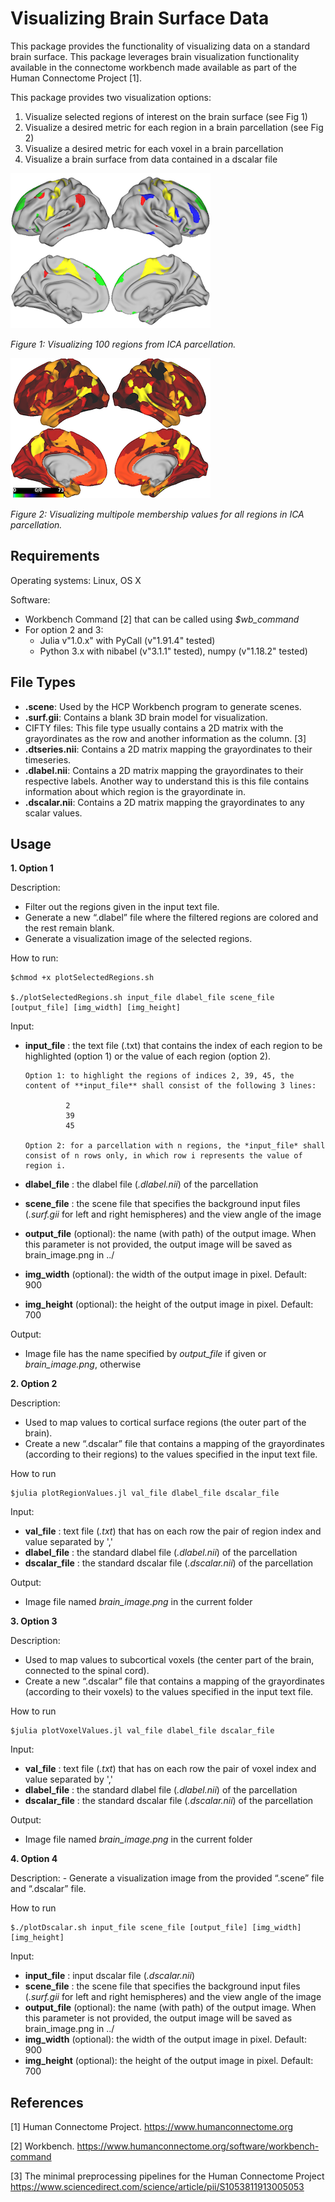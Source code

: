 # Visualizing Brain Surface Data

This package provides the functionality of visualizing data on a standard brain surface. This package leverages brain visualization functionality available in the connectome workbench made available as part of the Human Connectome Project [1]. 

This package provides two visualization options:
1.	Visualize selected regions of interest on the brain surface (see Fig 1)
2.	Visualize a desired metric for each region in a brain parcellation (see Fig 2)
3. Visualize a desired metric for each voxel in a brain parcellation
4. Visualize a brain surface from data contained in a dscalar file


![](selected_regions.png)

*Figure 1: Visualizing 100 regions from ICA parcellation.*

![](all_regions.png)

*Figure 2: Visualizing multipole membership values for all regions in ICA parcellation.*

## Requirements

Operating systems: Linux, OS X

Software: 
 - Workbench Command [2] that can be called using *$wb_command*
 - For option 2 and 3: 
   - Julia v"1.0.x" with PyCall (v"1.91.4" tested)
   - Python 3.x with nibabel (v"3.1.1" tested), numpy (v"1.18.2" tested)
      
## File Types

-	**.scene**: Used by the HCP Workbench program to generate scenes.
-	**.surf.gii**: Contains a blank 3D brain model for visualization.
-	CIFTY files: This file type usually contains a 2D matrix with the grayordinates as the row and another information as the column. [3]
  - **.dtseries.nii**: Contains a 2D matrix mapping the grayordinates to their timeseries.
  - **.dlabel.nii**: Contains a 2D matrix mapping the grayordinates to their respective labels. Another way to understand this is this file contains information about which region is the grayordinate in.
  - **.dscalar.nii**: Contains a 2D matrix mapping the grayordinates to any scalar values.

## Usage
**1. Option 1**
   
   Description:
   -	Filter out the regions given in the input text file.
   -	Generate a new “.dlabel” file where the filtered regions are colored and the rest remain blank.
   -	Generate a visualization image of the selected regions.

   How to run:
   
   ```
   $chmod +x plotSelectedRegions.sh

   $./plotSelectedRegions.sh input_file dlabel_file scene_file [output_file] [img_width] [img_height]
   ```

   Input:
   - **input_file** : the text file (.txt) that contains the index of each region to be highlighted (option 1) or the value of each region (option 2).
         
         Option 1: to highlight the regions of indices 2, 39, 45, the content of **input_file** shall consist of the following 3 lines:
         
                  2
                  39                  
                  45
                  
         Option 2: for a parcellation with n regions, the *input_file* shall consist of n rows only, in which row i represents the value of region i.
   - **dlabel_file** : the dlabel file (*.dlabel.nii*) of the parcellation
   - **scene_file** : the scene file that specifies the background input files (*.surf.gii* for left and right hemispheres) and the view angle of the image
   - **output_file** (optional): the name (with path) of the output image. When this parameter is not provided, the output image will be saved as brain_image.png in ../
   - **img_width** (optional): the width of the output image in pixel. Default: 900
   - **img_height** (optional): the height of the output image in pixel. Default: 700
   
   Output:
   - Image file has the name specified by *output_file* if given or *brain_image.png*, otherwise

**2. Option 2**
  
   Description:
   -	Used to map values to cortical surface regions (the outer part of the brain).
   -	Create a new “.dscalar” file that contains a mapping of the grayordinates (according to their regions) to the values specified in the input text file.

   How to run
   
   ```
   $julia plotRegionValues.jl val_file dlabel_file dscalar_file 
   ```
   
   Input:
   - **val_file** : text file (*.txt*) that has on each row the pair of region index and value separated by ',' 
   - **dlabel_file** : the standard dlabel file (*.dlabel.nii*) of the parcellation 
   - **dscalar_file** : the standard dscalar file (*.dscalar.nii*) of the parcellation
   
   Output:
   - Image file named *brain_image.png* in the current folder
   
**3. Option 3**

   Description:
   -	Used to map values to subcortical voxels (the center part of the brain, connected to the spinal cord).
   -	Create a new “.dscalar” file that contains a mapping of the grayordinates (according to their voxels) to the values specified in the input text file.

   How to run
   
   ```
   $julia plotVoxelValues.jl val_file dlabel_file dscalar_file 
   ```
   
   Input:
   - **val_file** : text file (*.txt*) that has on each row the pair of voxel index and value separated by ',' 
   - **dlabel_file** : the standard dlabel file (*.dlabel.nii*) of the parcellation 
   - **dscalar_file** : the standard dscalar file (*.dscalar.nii*) of the parcellation
   
   Output:
   - Image file named *brain_image.png* in the current folder
   
**4. Option 4**

   Description:
	  - Generate a visualization image from the provided “.scene” file and “.dscalar” file.

   How to run
   
   ```
   $./plotDscalar.sh input_file scene_file [output_file] [img_width] [img_height]
   ```
   
   Input:
   - **input_file** : input dscalar file (*.dscalar.nii*)
   - **scene_file** : the scene file that specifies the background input files (*.surf.gii* for left and right hemispheres) and the view angle of the image
   - **output_file** (optional): the name (with path) of the output image. When this parameter is not provided, the output image will be saved as brain_image.png in ../
   - **img_width** (optional): the width of the output image in pixel. Default: 900
   - **img_height** (optional): the height of the output image in pixel. Default: 700
   
## References

[1] Human Connectome Project. https://www.humanconnectome.org

[2] Workbench. https://www.humanconnectome.org/software/workbench-command

[3] The minimal preprocessing pipelines for the Human Connectome Project https://www.sciencedirect.com/science/article/pii/S1053811913005053
